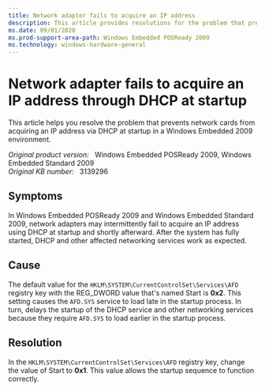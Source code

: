 ```yaml
---
title: Network adapter fails to acquire an IP address
description: This article provides resolutions for the problem that prevents network cards from acquiring an IP address via DHCP at startup in a Windows Embedded 2009 environment. This problem occurs intermittently.
ms.date: 09/01/2020
ms.prod-support-area-path: Windows Embedded POSReady 2009
ms.technology: windows-hardware-general
---
```

# Network adapter fails to acquire an IP address through DHCP at startup

This article helps you resolve the problem that prevents network cards from acquiring an IP address via DHCP at startup in a Windows Embedded 2009 environment.

_Original product version:_ &nbsp; Windows Embedded POSReady 2009, Windows Embedded Standard 2009  
_Original KB number:_ &nbsp; 3139296

## Symptoms

In Windows Embedded POSReady 2009 and Windows Embedded Standard 2009, network adapters may intermittently fail to acquire an IP address using DHCP at startup and shortly afterward. After the system has fully started, DHCP and other affected networking services work as expected.

## Cause

The default value for the `HKLM\SYSTEM\CurrentControlSet\Services\AFD` registry key with the REG_DWORD value that's named Start is **0x2**. This setting causes the `AFD.SYS` service to load late in the startup process. In turn, delays the startup of the DHCP service and other networking services because they require `AFD.SYS` to load earlier in the startup process.

## Resolution

In the `HKLM\SYSTEM\CurrentControlSet\Services\AFD` registry key, change the value of Start to **0x1**. This value allows the startup sequence to function correctly.
